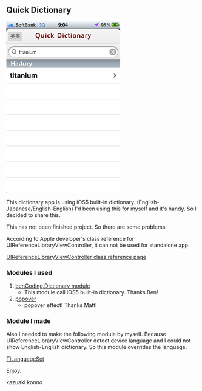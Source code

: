 ## Quick Dictionary

![画像1](https://github.com/KAZUAKI/QuickDict/blob/master/screen.png)


This dictionary app is using iOS5 built-in dictionary. (English-Japanese/English-English)
I'd been using this for myself and it's handy. So I decided to share this. 

This has not been finished project. So there are some problems.


According to Apple developer's class reference for UIReferenceLibraryViewController, it can not be used for standalone app.

[UIReferenceLibraryViewController class reference page](http://developer.apple.com/library/ios/#documentation/uikit/reference/UIReferenceLibraryViewControllerClassRef/Reference/Reference.html )



### Modules I used

1. [benCoding.Dictionary module](https://github.com/benbahrenburg/benCoding.Dictionary "リンクのタイトル")
    * This module call iOS5 built-in dictionary. Thanks Ben!
2. [popover](https://github.com/mattapperson/TiPopover/)
    * popover effect! Thanks Matt! 


### Module I made

Also I needed to make the following module by myself. Because UIReferenceLibraryViewController detect device language and I could not show English-English dictionary. So this module overrides the language.

[TiLanguageSet](https://github.com/KAZUAKI/TiLanguageSet)


Enjoy.

kazuaki konno


